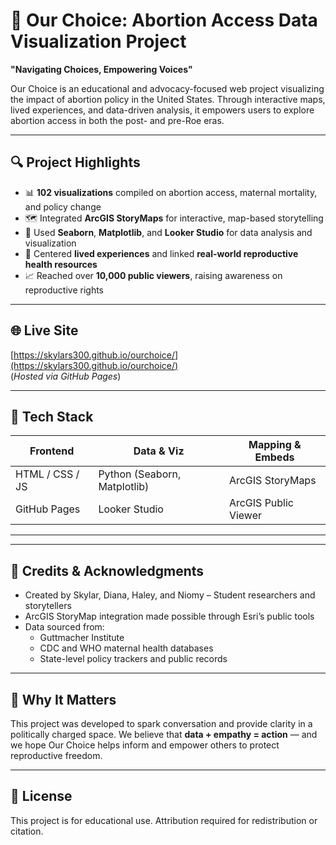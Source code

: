 # 🌸 Our Choice: Abortion Access Data Visualization Project

**"Navigating Choices, Empowering Voices"**

Our Choice is an educational and advocacy-focused web project visualizing the impact of abortion policy in the United States. Through interactive maps, lived experiences, and data-driven analysis, it empowers users to explore abortion access in both the post- and pre-Roe eras.

---

## 🔍 Project Highlights

- 📊 **102 visualizations** compiled on abortion access, maternal mortality, and policy change
- 🗺️ Integrated **ArcGIS StoryMaps** for interactive, map-based storytelling
- 🧪 Used **Seaborn**, **Matplotlib**, and **Looker Studio** for data analysis and visualization
- 👥 Centered **lived experiences** and linked **real-world reproductive health resources**
- 📈 Reached over **10,000 public viewers**, raising awareness on reproductive rights

---

## 🌐 Live Site

[https://skylars300.github.io/ourchoice/](https://skylars300.github.io/ourchoice/)  
(*Hosted via GitHub Pages*)

---

## 🧱 Tech Stack

| Frontend       | Data & Viz           | Mapping & Embeds     |
|----------------|----------------------|-----------------------|
| HTML / CSS / JS | Python (Seaborn, Matplotlib) | ArcGIS StoryMaps |
| GitHub Pages   | Looker Studio        | ArcGIS Public Viewer |

---


---

## 🤝 Credits & Acknowledgments

- Created by Skylar, Diana, Haley, and Niomy – Student researchers and storytellers
- ArcGIS StoryMap integration made possible through Esri’s public tools
- Data sourced from:
  - Guttmacher Institute
  - CDC and WHO maternal health databases
  - State-level policy trackers and public records

---

## 📣 Why It Matters

This project was developed to spark conversation and provide clarity in a politically charged space. We believe that **data + empathy = action** — and we hope Our Choice helps inform and empower others to protect reproductive freedom.

---

## 📝 License

This project is for educational use. Attribution required for redistribution or citation.



